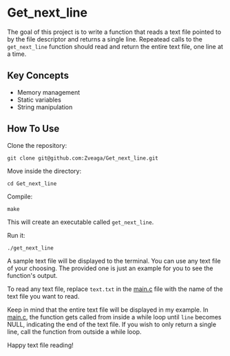 # Get_next_line

The goal of this project is to write a function that reads a text file pointed to by the file descriptor and returns a single line. Repeatead calls to the `get_next_line` function should read and return the entire text file, one line at a time.

## Key Concepts
- Memory management
- Static variables
- String manipulation

## How To Use
Clone the repository:
```
git clone git@github.com:Zveaga/Get_next_line.git
```
Move inside the directory:
```
cd Get_next_line
```
Compile:
```
make
```
This will create an executable called `get_next_line`.

Run it:
```
./get_next_line
```
A sample text file will be displayed to the terminal. You can use any text file of your choosing. The provided one is just an example for you to see the function's output.

To read any text file, replace `text.txt` in the [main.c](https://github.com/Zveaga/Get_next_line/blob/master/main.c) file with the name of the text file you want to read. 

Keep in mind that the entire text file will be displayed in my example. In [main.c](https://github.com/Zveaga/Get_next_line/blob/master/main.c), the function gets called from inside a while loop until `line` becomes NULL, indicating the end of the text file. If you wish to only return a single line, call the function from outside a while loop.

Happy text file reading!

